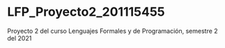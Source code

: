 # LFP_Proyecto2_201115455
Proyecto 2 del curso Lenguajes Formales y de Programación, semestre 2 del 2021
